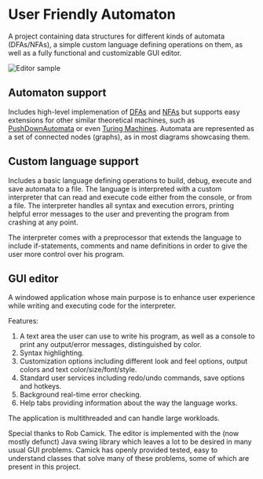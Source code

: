 # User Friendly Automaton
A project containing data structures for different kinds of automata (DFAs/NFAs), a simple custom language defining operations on them, as well as a fully functional and customizable GUI editor.

![Editor sample](https://media.discordapp.net/attachments/354913879471423492/862292105744875560/editor_display.gif?width=701&height=670)

## Automaton support
Includes high-level implemenation of [DFAs](https://en.wikipedia.org/wiki/Deterministic_finite_automaton) and [NFAs](https://en.wikipedia.org/wiki/Nondeterministic_finite_automaton) but supports easy extensions for other similar theoretical machines, such as [PushDownAutomata](https://en.wikipedia.org/wiki/Pushdown_automaton) or even [Turing Machines](https://en.wikipedia.org/wiki/Turing_machine). Automata are represented as a set of connected nodes (graphs), as in most diagrams showcasing them.

## Custom language support
Includes a basic language defining operations to build, debug, execute and save automata to a file. The language is interpreted with a custom interpreter that can read and execute code either from the console, or from a file. The interpreter handles all syntax and execution errors, printing helpful error messages to the user and preventing the program from crashing at any point. 

The interpreter comes with a preprocessor that extends the language to include if-statements, comments and name definitions in order to give the user more control over his program.

## GUI editor
A windowed application whose main purpose is to enhance user experience while writing and executing code for the interpreter. 

Features:
1. A text area the user can use to write his program, as well as a console to print any output/error messages, distinguished by color.
2. Syntax highlighting.
3. Customization options including different look and feel options, output colors and text color/size/font/style.
4. Standard user services including redo/undo commands, save options and hotkeys.
5. Background real-time error checking.
6. Help tabs providing information about the way the language works.

The application is multithreaded and can handle large workloads.

Special thanks to Rob Camick. The editor is implemented with the (now mostly defunct) Java swing library which leaves a lot to be desired in many usual GUI problems. Camick has openly provided tested, easy to understand classes that solve many of these problems, some of which are present in this project.

